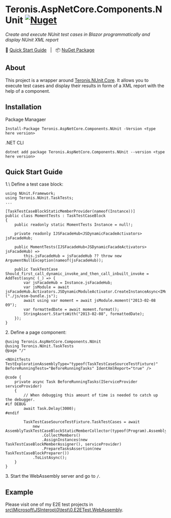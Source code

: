 # Teronis.AspNetCore.Components.NUnit [![Nuget](https://img.shields.io/nuget/v/Teronis.AspNetCore.Components.NUnit)][NuGet Package]

_Create and execute NUnit test cases in Blazor programmatically and display NUnit XML report_

:running: [Quick Start Guide](#quick-start-guide) &nbsp; | &nbsp; :package: [NuGet Package][NuGet Package]

## About

This project is a wrapper around [Teronis.NUnit.Core](src\NUnit\Core). It allows you to execute test cases and display their results in form of a XML report with the help of a component.

## Installation

Package Managaer

```
Install-Package Teronis.AspNetCore.Components.NUnit -Version <type here version>
```

.NET CLI

```
dotnet add package Teronis.AspNetCore.Components.NUnit --version <type here version>
```

## Quick Start Guide

1.\ Define a test case block:

```
using NUnit.Framework;
using Teronis.NUnit.TaskTests;
...

[TaskTestCaseBlockStaticMemberProvider(nameof(Instance))]
public class MomentTests : TaskTestCaseBlock
{
    public readonly static MomentTests Instance = null!;

    private readonly IJSFacadeHub<JSDynamicFacadeActivators> jsFacadeHub;

    public MomentTests(IJSFacadeHub<JSDynamicFacadeActivators> jsFacadeHub) =>
        this.jsFacadeHub = jsFacadeHub ?? throw new ArgumentNullException(nameof(jsFacadeHub));

    public TaskTestCase Should_first_call_dynamic_invoke_and_then_call_inbuilt_invoke = AddTest(async (_) => {
        var jsFacadeHub = Instance.jsFacadeHub;
        var jsModule = await jsFacadeHub.Activators.JSDynamicModuleActivator.CreateInstanceAsync<IMomentDynamicModule>("./js/esm-bundle.js");
        await using var moment = await jsModule.moment("2013-02-08 09");
        var formattedDate = await moment.format();
        StringAssert.StartsWith("2013-02-08", formattedDate);
    });
}
```

2\. Define a page component:

```
@using Teronis.AspNetCore.Components.NUnit
@using Teronis.NUnit.TaskTests
@page "/"

<NUnitTests TestExplorationAssemblyType="typeof(TaskTestCaseSourceTestFixture)" BeforeRunningTests="BeforeRunningTasks" IdentXmlReport="true" />

@code {
    private async Task BeforeRunningTasks(IServiceProvider serviceProvider)
    {
        // When debugging this amount of time is needed to catch up the debugger.
#if DEBUG
        await Task.Delay(3000);
#endif

        TaskTestCaseSourceTestFixture.TaskTestCases = await
            new AssemblyTaskTestCaseBlockStaticMemberCollector(typeof(Program).Assembly)
                .CollectMembers()
                .AssignInstances(new TaskTestCaseBlockMemberAssigner(), serviceProvider)
                .PrepareTasksAssertion(new TaskTestCaseBlockPreparer())
            .ToListAsync();
    }
}
```

3\. Start the WebAssembly server and go to `/`.

## Example

Please visit one of my E2E test projects in [src\Microsoft\JSInterop\0\test\0.E2ETest.WebAssembly](src\Microsoft\JSInterop\0\test\0.E2ETest.WebAssembly).

[NuGet Package]: https://www.nuget.org/packages/Teronis.AspNetCore.Components.NUnit